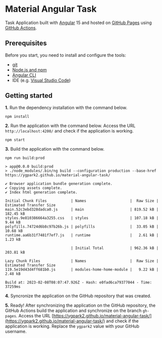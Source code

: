 # Material Angular Task


Task Application built with [Angular](https://angular.io/) 15 and hosted on [GitHub Pages](https://pages.github.com/) using [GitHub Actions](https://github.com/actions).

## Prerequisites

Before you start, you need to install and configure the tools:

* [git](https://git-scm.com/)
* [Node.js and npm](https://nodejs.org/)
* [Angular CLI](https://angular.io/cli)
* IDE (e.g. [Visual Studio Code](https://code.visualstudio.com/))



## Getting started


**1.** Run the dependency installation with the command below.

```shell
npm install
```

**2.** Run the application with the command below. Access the URL `http://localhost:4200/` and check if the application is working.

```shell
npm start
```

**3.** Build the application with the command below.

```shell
npm run build:prod

> app@0.0.0 build:prod
> ./node_modules/.bin/ng build --configuration production --base-href https://ygpark2.github.io/material-angular-task/

✔ Browser application bundle generation complete.
✔ Copying assets complete.
✔ Index html generation complete.

Initial Chunk Files           | Names                    |  Raw Size | Estimated Transfer Size
main.52c3ebd328dadca0.js      | main                     | 819.52 kB |               182.45 kB
styles.9e810386664a3255.css   | styles                   | 107.18 kB |                 9.44 kB
polyfills.74724d6b8c97b26b.js | polyfills                |  33.05 kB |                10.68 kB
runtime.aa6b31f7481f7ef7.js   | runtime                  |   2.61 kB |                 1.23 kB

                              | Initial Total            | 962.36 kB |               203.81 kB

Lazy Chunk Files              | Names                    |  Raw Size | Estimated Transfer Size
119.5e19d43d4ff681b0.js       | modules-home-home-module |   9.22 kB |                 2.48 kB

Build at: 2023-02-08T08:07:47.926Z - Hash: e0fad6ca79377044 - Time: 37259ms
```

**4.** Syncronize the application on the GitHub repository that was created.


**5.** Ready! After synchronizing the application on the GitHub repository, the GitHub Actions build the application and synchronize on the branch `gh-pages`. Access the URL [https://ygpark2.github.io/material-angular-task/](https://ygpark2.github.io/material-angular-task/) and check if the application is working. Replace the `ygpark2` value with your GitHub username.

